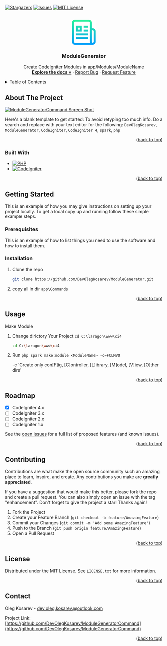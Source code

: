 <a name="readme-top"></a>
<!-- PROJECT SHIELDS -->
<!--
*** I'm using markdown "reference style" links for readability.
*** Reference links are enclosed in brackets [ ] instead of parentheses ( ).
*** See the bottom of this document for the declaration of the reference variables
*** for contributors-url, forks-url, etc. This is an optional, concise syntax you may use.
*** https://www.markdownguide.org/basic-syntax/#reference-style-links
-->

[![Stargazers][stars-shield]][stars-url]
[![Issues][issues-shield]][issues-url]
[![MIT License][license-shield]][license-url]

<!-- PROJECT LOGO -->
<br />
<div align="center">
  <a href="https://github.com/DevOlegKosarev/ModuleGeneratorCommand">
    <img src="https://raw.githubusercontent.com/DevOlegKosarev/DevOlegKosarev/main/images/logo.png" alt="project_title" width="80" height="80">
  </a>

  <h3 align="center">ModuleGenerator</h3>
  <p align="center">
    Create CodeIgniter Modules in app/Modules/ModuleName
    <br />
    <a href="https://github.com/DevOlegKosarev/ModuleGeneratorCommand"><strong>Explore the docs »</strong></a>
    ·
    <a href="https://github.com/DevOlegKosarev/ModuleGeneratorCommand/issues">Report Bug</a>
    ·
    <a href="https://github.com/DevOlegKosarev/ModuleGeneratorCommand/issues">Request Feature</a>
  </p>
</div>

<!-- TABLE OF CONTENTS -->
<details>
  <summary>Table of Contents</summary>
  <ol>
    <li>
      <a href="#about-the-project">About The Project</a>
      <ul>
        <li><a href="#built-with">Built With</a></li>
      </ul>
    </li>
    <li>
      <a href="#getting-started">Getting Started</a>
      <ul>
        <li><a href="#prerequisites">Prerequisites</a></li>
        <li><a href="#installation">Installation</a></li>
      </ul>
    </li>
    <li><a href="#usage">Usage</a></li>
    <li><a href="#roadmap">Roadmap</a></li>
    <li><a href="#license">License</a></li>
    <li><a href="#contact">Contact</a></li>
    <li><a href="#acknowledgments">Acknowledgments</a></li>
  </ol>
</details>

<!-- ABOUT THE PROJECT -->

## About The Project

[![ModuleGeneratorCommand Screen Shot][product-screenshot]](https://example.com)

Here's a blank template to get started: To avoid retyping too much info. Do a search and replace with your text editor for the following: `DevOlegKosarev`, `ModuleGenerator`, `CodeIgniter`, `CodeIgniter 4`, `spark`, `php`

<p align="right">(<a href="#readme-top">back to top</a>)</p>

### Built With

- [![PHP][php.net]][php-url] 
- [![CodeIgniter][codeigniter.com]][codeigniter-url] 

<p align="right">(<a href="#readme-top">back to top</a>)</p>

<!-- GETTING STARTED -->

## Getting Started

This is an example of how you may give instructions on setting up your project locally.
To get a local copy up and running follow these simple example steps.

### Prerequisites

This is an example of how to list things you need to use the software and how to install them.

### Installation

1. Clone the repo

   ```sh
   git clone https://github.com/DevOlegKosarev/ModuleGenerator.git
   ```

2. copy all in dir `app\Commands`

<p align="right">(<a href="#readme-top">back to top</a>)</p>

<!-- USAGE EXAMPLES -->

## Usage

Make Module 

1. Change dirictory Your Project `cd C:\laragon\www\ci4`
    ```sh
    cd C:\laragon\www\ci4
    ```
2. Run `php spark make:module <ModuleName> -c=FCLMVO`

   -c 'Create only con[F]ig, [C]ontroller, [L]ibrary, [M]odel, [V]iew, [O]ther dirs'

<p align="right">(<a href="#readme-top">back to top</a>)</p>

<!-- ROADMAP -->

## Roadmap

- [x] CodeIgniter 4.x
- [ ] CodeIgniter 3.x
- [ ] CodeIgniter 2.x
- [ ] CodeIgniter 1.x
  
See the [open issues](https://github.com/DevOlegKosarev/ModuleGeneratorCommand/issues) for a full list of proposed features (and known issues).

<p align="right">(<a href="#readme-top">back to top</a>)</p>

<!-- CONTRIBUTING -->

## Contributing

Contributions are what make the open source community such an amazing place to learn, inspire, and create. Any contributions you make are **greatly appreciated**.

If you have a suggestion that would make this better, please fork the repo and create a pull request. You can also simply open an issue with the tag "enhancement".
Don't forget to give the project a star! Thanks again!

1. Fork the Project
2. Create your Feature Branch (`git checkout -b feature/AmazingFeature`)
3. Commit your Changes (`git commit -m 'Add some AmazingFeature'`)
4. Push to the Branch (`git push origin feature/AmazingFeature`)
5. Open a Pull Request

<p align="right">(<a href="#readme-top">back to top</a>)</p>

<!-- LICENSE -->

## License

Distributed under the MIT License. See `LICENSE.txt` for more information.

<p align="right">(<a href="#readme-top">back to top</a>)</p>

<!-- CONTACT -->

## Contact

Oleg Kosarev - dev.oleg.kosarev.@outlook.com

Project Link: [https://github.com/DevOlegKosarev/ModuleGeneratorCommand](https://github.com/DevOlegKosarev/ModuleGeneratorCommand)

<p align="right">(<a href="#readme-top">back to top</a>)</p>

<!-- MARKDOWN LINKS & IMAGES -->
<!-- https://www.markdownguide.org/basic-syntax/#reference-style-links -->

[stars-shield]: https://img.shields.io/github/stars/DevOlegKosarev/ModuleGeneratorCommand.svg?style=for-the-badge
[stars-url]: https://github.com/DevOlegKosarev/ModuleGeneratorCommand/stargazers
[issues-shield]: https://img.shields.io/github/issues/DevOlegKosarev/ModuleGeneratorCommand.svg?style=for-the-badge
[issues-url]: https://github.com/DevOlegKosarev/ModuleGeneratorCommand/issues
[license-shield]: https://img.shields.io/github/license/DevOlegKosarev/ModuleGeneratorCommand.svg?style=for-the-badge
[license-url]: https://github.com/DevOlegKosarev/ModuleGeneratorCommand/blob/master/LICENSE.txt
[product-screenshot]: https://raw.githubusercontent.com/DevOlegKosarev/DevOlegKosarev/main/images/screenshot/parsing.png


[php.net]: https://img.shields.io/badge/php-4F5B93?style=for-the-badge&logo=php&logoColor=white
[php-url]: https://php.net

[codeigniter.com]: https://img.shields.io/badge/codeigniter-96361c?style=for-the-badge&logo=codeigniter&logoColor=white
[codeigniter-url]: https://codeigniter.com

